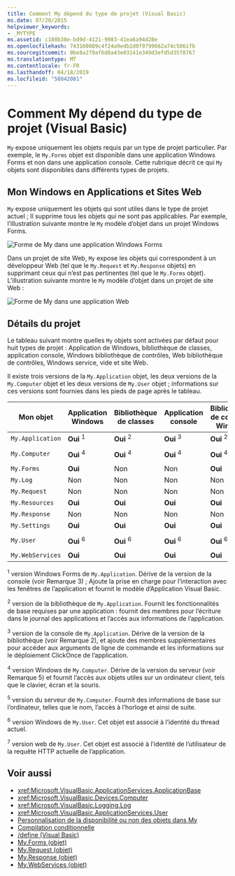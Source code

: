 ```yaml
---
title: Comment My dépend du type de projet (Visual Basic)
ms.date: 07/20/2015
helpviewer_keywords:
- _MYTYPE
ms.assetid: c188b38e-bd9d-4121-9983-41ea6a94d28e
ms.openlocfilehash: 743160889c4f24a9edb2d0f9799662a74c5061fb
ms.sourcegitcommit: 0be8a279af6d8a43e03141e349d3efd5d35f8767
ms.translationtype: MT
ms.contentlocale: fr-FR
ms.lasthandoff: 04/18/2019
ms.locfileid: "58842081"
---
```

# <a name="how-my-depends-on-project-type-visual-basic"></a>Comment My dépend du type de projet (Visual Basic)
`My` expose uniquement les objets requis par un type de projet particulier. Par exemple, le `My.Forms` objet est disponible dans une application Windows Forms et non dans une application console. Cette rubrique décrit ce qui `My` objets sont disponibles dans différents types de projets.  
  
## <a name="my-in-windows-applications-and-web-sites"></a>Mon Windows en Applications et Sites Web  
 `My` expose uniquement les objets qui sont utiles dans le type de projet actuel ; Il supprime tous les objets qui ne sont pas applicables. Par exemple, l’illustration suivante montre le `My` modèle d’objet dans un projet Windows Forms.  
  
 ![Forme de My dans une application Windows Forms](../../../visual-basic/developing-apps/development-with-my/media/myinwinform.png "MyInWinForm")  
  
 Dans un projet de site Web, `My` expose les objets qui correspondent à un développeur Web (tel que le `My.Request` et `My.Response` objets) en supprimant ceux qui n’est pas pertinentes (tel que le `My.Forms` objet). L’illustration suivante montre le `My` modèle d’objet dans un projet de site Web :  
  
 ![Forme de My dans une application Web](../../../visual-basic/developing-apps/development-with-my/media/myinweb.png "MyInWeb")  
  
## <a name="project-details"></a>Détails du projet  
 Le tableau suivant montre quelles `My` objets sont activées par défaut pour huit types de projet : Application de Windows, bibliothèque de classes, application console, Windows bibliothèque de contrôles, Web bibliothèque de contrôles, Windows service, vide et site Web.  
  
 Il existe trois versions de la `My.Application` objet, les deux versions de la `My.Computer` objet et les deux versions de `My.User` objet ; informations sur ces versions sont fournies dans les pieds de page après le tableau.  
  
|Mon objet|Application Windows|Bibliothèque de classes|Application console|Bibliothèque de contrôles Windows|Bibliothèque de contrôles Web|Service Windows|Empty|Site web|  
|---|---|---|---|---|---|---|---|---|  
|`My.Application`|**Oui** <sup>1</sup>|**Oui** <sup>2</sup>|**Oui** <sup>3</sup>|**Oui** <sup>2</sup>|Non|**Oui** <sup>3</sup>|Non|Non|  
|`My.Computer`|**Oui** <sup>4</sup>|**Oui** <sup>4</sup>|**Oui** <sup>4</sup>|**Oui** <sup>4</sup>|**Oui** <sup>5</sup>|**Oui** <sup>4</sup>|Non|**Oui** <sup>5</sup>|  
|`My.Forms`|**Oui**|Non|Non|**Oui**|Non|Non|Non|Non|  
|`My.Log`|Non|Non|Non|Non|Non|Non|Non|**Oui**|  
|`My.Request`|Non|Non|Non|Non|Non|Non|Non|**Oui**|  
|`My.Resources`|**Oui**|**Oui**|**Oui**|**Oui**|**Oui**|**Oui**|Non|Non|  
|`My.Response`|Non|Non|Non|Non|Non|Non|Non|**Oui**|  
|`My.Settings`|**Oui**|**Oui**|**Oui**|**Oui**|**Oui**|**Oui**|Non|Non|  
|`My.User`|**Oui** <sup>6</sup>|**Oui** <sup>6</sup>|**Oui** <sup>6</sup>|**Oui** <sup>6</sup>|**Oui** <sup>7</sup>|**Oui** <sup>6</sup>|Non|**Oui** <sup>7</sup>|  
|`My.WebServices`|**Oui**|**Oui**|**Oui**|**Oui**|**Oui**|**Oui**|Non|Non|  
  
 <sup>1</sup> version Windows Forms de `My.Application`. Dérive de la version de la console (voir Remarque 3) ; Ajoute la prise en charge pour l’interaction avec les fenêtres de l’application et fournit le modèle d’Application Visual Basic.  
  
 <sup>2</sup> version de la bibliothèque de `My.Application`. Fournit les fonctionnalités de base requises par une application : fournit des membres pour l’écriture dans le journal des applications et l’accès aux informations de l’application.  
  
 <sup>3</sup> version de la console de `My.Application`. Dérive de la version de la bibliothèque (voir Remarque 2), et ajoute des membres supplémentaires pour accéder aux arguments de ligne de commande et les informations sur le déploiement ClickOnce de l’application.  
  
 <sup>4</sup> version Windows de `My.Computer`. Dérive de la version du serveur (voir Remarque 5) et fournit l’accès aux objets utiles sur un ordinateur client, tels que le clavier, écran et la souris.  
  
 <sup>5</sup> version du serveur de `My.Computer`. Fournit des informations de base sur l’ordinateur, telles que le nom, l’accès à l’horloge et ainsi de suite.  
  
 <sup>6</sup> version Windows de `My.User`. Cet objet est associé à l’identité du thread actuel.  
  
 <sup>7</sup> version web de `My.User`. Cet objet est associé à l’identité de l’utilisateur de la requête HTTP actuelle de l’application.  
  
## <a name="see-also"></a>Voir aussi

- <xref:Microsoft.VisualBasic.ApplicationServices.ApplicationBase>
- <xref:Microsoft.VisualBasic.Devices.Computer>
- <xref:Microsoft.VisualBasic.Logging.Log>
- <xref:Microsoft.VisualBasic.ApplicationServices.User>
- [Personnalisation de la disponibilité ou non des objets dans My](../../../visual-basic/developing-apps/customizing-extending-my/customizing-which-objects-are-available-in-my.md)
- [Compilation conditionnelle](../../../visual-basic/programming-guide/program-structure/conditional-compilation.md)
- [/define (Visual Basic)](../../../visual-basic/reference/command-line-compiler/define.md)
- [My.Forms (objet)](../../../visual-basic/language-reference/objects/my-forms-object.md)
- [My.Request (objet)](../../../visual-basic/language-reference/objects/my-request-object.md)
- [My.Response (objet)](../../../visual-basic/language-reference/objects/my-response-object.md)
- [My.WebServices (objet)](../../../visual-basic/language-reference/objects/my-webservices-object.md)
